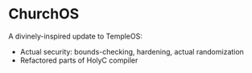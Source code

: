 # ChurchOS

A divinely-inspired update to TempleOS:
  - Actual security: bounds-checking, hardening, actual randomization 
  - Refactored parts of HolyC compiler
